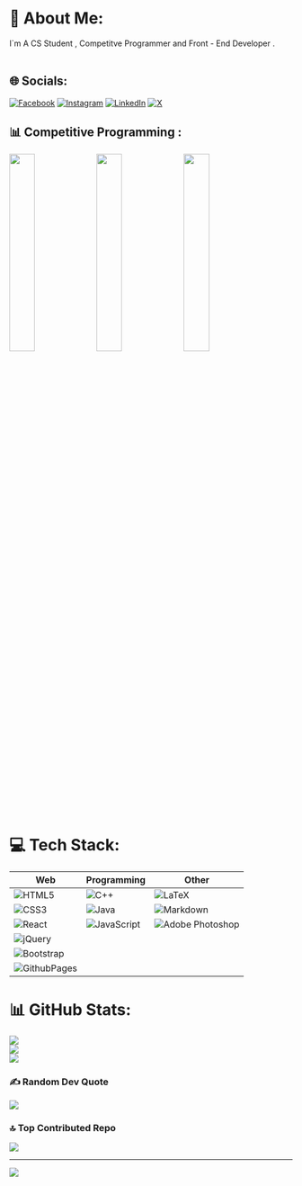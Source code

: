 # 💫 About Me:
I`m A CS Student , Competitve Programmer and Front - End Developer .<br><br>


## 🌐 Socials:
[![Facebook](https://img.shields.io/badge/Facebook-%231877F2.svg?logo=Facebook&logoColor=white)](https://facebook.com/AboWahbaZ) [![Instagram](https://img.shields.io/badge/Instagram-%23E4405F.svg?logo=Instagram&logoColor=white)](https://instagram.com/abowahbaz) [![LinkedIn](https://img.shields.io/badge/LinkedIn-%230077B5.svg?logo=linkedin&logoColor=white)](https://linkedin.com/in/https://www.linkedin.com/in/ahmed-mohammed-wahba-485bb8273/) [![X](https://img.shields.io/badge/X-black.svg?logo=X&logoColor=white)](https://x.com/@Abo_WahbaZ) 

## 📊 Competitive Programming :

[<img src="https://i.imgur.com/VBvht6L.png" width="30%"/>](https://leetcode.com/Abo_WahbaZ/)
[<img src="https://i.imgur.com/BZ8WWKz.png" width="30%"/>](https://www.codeforces.com/users/Abo_WahbaZ)
[<img src="https://i.imgur.com/MbMK6ME.png" width="30%"/>](https://www.codechef.com/users/abo_wahbaz)



# 💻 Tech Stack:
| Web           | Programming   | Other | 
| ------------- | ------------- | ------------- | 
| ![HTML5](https://img.shields.io/badge/html5-%23E34F26.svg?style=flat&logo=html5&logoColor=white) | ![C++](https://img.shields.io/badge/c++-%2300599C.svg?style=flat&logo=c%2B%2B&logoColor=white)| ![LaTeX](https://img.shields.io/badge/latex-%23008080.svg?style=flat&logo=latex&logoColor=white) | 
| ![CSS3](https://img.shields.io/badge/css3-%231572B6.svg?style=flat&logo=css3&logoColor=white)| ![Java](https://img.shields.io/badge/java-%23ED8B00.svg?style=flat&logo=openjdk&logoColor=white) | ![Markdown](https://img.shields.io/badge/markdown-%23000000.svg?style=flat&logo=markdown&logoColor=white)  |
| ![React](https://img.shields.io/badge/react-%2320232a.svg?style=flat&logo=react&logoColor=%2361DAFB) |  ![JavaScript](https://img.shields.io/badge/javascript-%23323330.svg?style=flat&logo=javascript&logoColor=%23F7DF1E)| ![Adobe Photoshop](https://img.shields.io/badge/adobe%20photoshop-%2331A8FF.svg?style=flat&logo=adobe%20photoshop&logoColor=white)| 
| ![jQuery](https://img.shields.io/badge/jquery-%230769AD.svg?style=flat&logo=jquery&logoColor=white)|  |  | 
| ![Bootstrap](https://img.shields.io/badge/bootstrap-%238511FA.svg?style=flat&logo=bootstrap&logoColor=white)|  |  | 
| ![GithubPages](https://img.shields.io/badge/github%20pages-121013?style=flat&logo=github&logoColor=white) |  |  | 

<!-- 
## Web : &nbsp; ![CSS3](https://img.shields.io/badge/css3-%231572B6.svg?style=flat&logo=css3&logoColor=white)![HTML5](https://img.shields.io/badge/html5-%23E34F26.svg?style=flat&logo=html5&logoColor=white)![React](https://img.shields.io/badge/react-%2320232a.svg?style=flat&logo=react&logoColor=%2361DAFB)![jQuery](https://img.shields.io/badge/jquery-%230769AD.svg?style=flat&logo=jquery&logoColor=white)![GithubPages](https://img.shields.io/badge/github%20pages-121013?style=flat&logo=github&logoColor=white)![Bootstrap](https://img.shields.io/badge/bootstrap-%238511FA.svg?style=flat&logo=bootstrap&logoColor=white) 

## Programming Languages : &nbsp; ![C++](https://img.shields.io/badge/c++-%2300599C.svg?style=flat&logo=c%2B%2B&logoColor=white) ![Java](https://img.shields.io/badge/java-%23ED8B00.svg?style=flat&logo=openjdk&logoColor=white) ![JavaScript](https://img.shields.io/badge/javascript-%23323330.svg?style=flat&logo=javascript&logoColor=%23F7DF1E)
## Other : &nbsp;![LaTeX](https://img.shields.io/badge/latex-%23008080.svg?style=flat&logo=latex&logoColor=white) ![Markdown](https://img.shields.io/badge/markdown-%23000000.svg?style=flat&logo=markdown&logoColor=white) ![Adobe Photoshop](https://img.shields.io/badge/adobe%20photoshop-%2331A8FF.svg?style=flat&logo=adobe%20photoshop&logoColor=white) -->
# 📊 GitHub Stats:
![](https://github-readme-stats.vercel.app/api?username=abowahbaz&theme=blueberry&hide_border=false&include_all_commits=true&count_private=false)<br/>
![](https://github-readme-streak-stats.herokuapp.com/?user=abowahbaz&theme=blueberry&hide_border=false)<br/>
![](https://github-readme-stats.vercel.app/api/top-langs/?username=abowahbaz&theme=blueberry&hide_border=false&include_all_commits=true&count_private=false&layout=compact)

### ✍️ Random Dev Quote
![](https://quotes-github-readme.vercel.app/api?type=vetical&theme=tokyonight)

### 🔝 Top Contributed Repo
![](https://github-contributor-stats.vercel.app/api?username=abowahbaz&limit=5&theme=tokyonight&combine_all_yearly_contributions=true)

---
[![](https://visitcount.itsvg.in/api?id=abowahbaz&icon=5&color=12)](https://visitcount.itsvg.in)

<!-- Proudly created with GPRM ( https://gprm.itsvg.in ) -->

